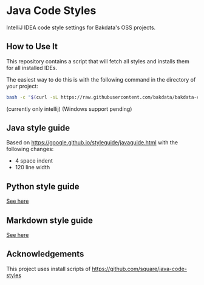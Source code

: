 # Java Code Styles

IntelliJ IDEA code style settings for Bakdata's OSS projects.


## How to Use It

This repository contains a script that will fetch all styles and installs them for all installed IDEs.

The easiest way to do this is with the following command in the directory of your project:
```sh
bash -c "$(curl -sL https://raw.githubusercontent.com/bakdata/bakdata-code-styles/master/install.sh)"
```

(currently only intellij)
(Windows support pending)

## Java style guide

Based on https://google.github.io/styleguide/javaguide.html with the following changes:
- 4 space indent
- 120 line width


## Python style guide

[See here](editor-agnostic/python/README.md)

## Markdown style guide

[See here](editor-agnostic/markdown/README.md)


## Acknowledgements

This project uses install scripts of https://github.com/square/java-code-styles
